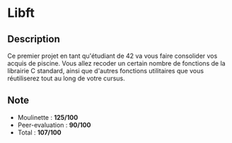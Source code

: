 # Libft

## Description
Ce premier projet en tant qu'étudiant de 42 va vous faire consolider vos acquis de piscine. Vous allez recoder un certain nombre de fonctions de la librairie C standard, ainsi que d'autres fonctions utilitaires que vous réutiliserez tout au long de votre cursus.

## Note
- Moulinette : **125/100**
- Peer-evaluation : **90/100**
- Total : **107/100**
